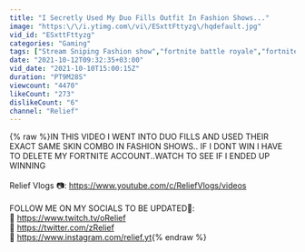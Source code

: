 ```yaml
---
title: "I Secretly Used My Duo Fills Outfit In Fashion Shows..."
image: "https:\/\/i.ytimg.com\/vi\/ESxttFttyzg\/hqdefault.jpg"
vid_id: "ESxttFttyzg"
categories: "Gaming"
tags: ["Stream Sniping Fashion show","fortnite battle royale","fortnite funny"]
date: "2021-10-12T09:32:35+03:00"
vid_date: "2021-10-10T15:00:15Z"
duration: "PT9M28S"
viewcount: "4470"
likeCount: "273"
dislikeCount: "6"
channel: "Relief"
---
```

{% raw %}IN THIS VIDEO I WENT INTO DUO FILLS AND USED THEIR EXACT SAME SKIN COMBO IN FASHION SHOWS.. IF I DONT WIN I HAVE TO DELETE MY FORTNITE ACCOUNT..WATCH TO SEE IF I ENDED UP WINNING<br /><br />Relief Vlogs 📷: <a rel="nofollow" target="blank" href="https://www.youtube.com/c/ReliefVlogs/videos">https://www.youtube.com/c/ReliefVlogs/videos</a><br /><br />FOLLOW ME ON MY SOCIALS TO BE UPDATED🚀: <br />🚀 <a rel="nofollow" target="blank" href="https://www.twitch.tv/oRelief​​​​​">https://www.twitch.tv/oRelief​​​​​</a><br />🚀 <a rel="nofollow" target="blank" href="https://twitter.com/zRelief​​​​​">https://twitter.com/zRelief​​​​​</a><br />🚀 <a rel="nofollow" target="blank" href="https://www.instagram.com/relief.yt">https://www.instagram.com/relief.yt</a>{% endraw %}
